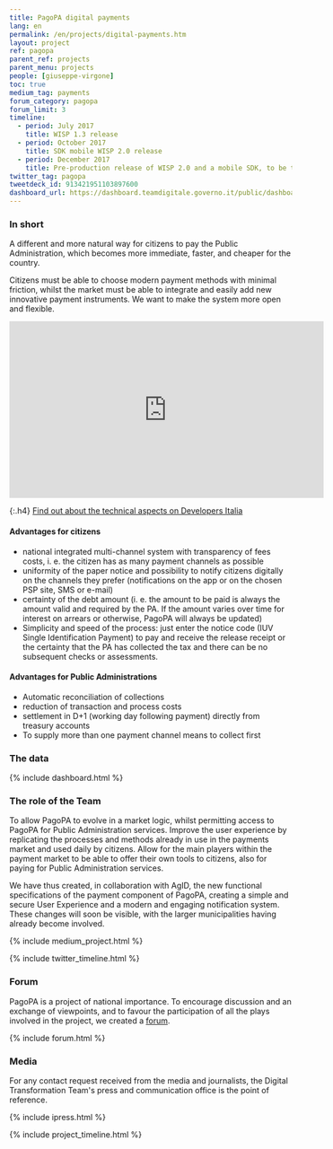 ```yaml
---
title: PagoPA digital payments
lang: en
permalink: /en/projects/digital-payments.htm
layout: project
ref: pagopa
parent_ref: projects
parent_menu: projects
people: [giuseppe-virgone]
toc: true
medium_tag: payments
forum_category: pagopa
forum_limit: 3
timeline:
  - period: July 2017
    title: WISP 1.3 release
  - period: October 2017
    title: SDK mobile WISP 2.0 release
  - period: December 2017
    title: Pre-production release of WISP 2.0 and a mobile SDK, to be tested by Public Administrations
twitter_tag: pagopa
tweetdeck_id: 913421951103897600
dashboard_url: https://dashboard.teamdigitale.governo.it/public/dashboard/d88a8ece-75ed-4668-ab8c-3a6c8693b4af
---
```


### In short

A different and more natural way for citizens to pay the Public Administration, which becomes more immediate, faster, and cheaper for the country.

Citizens must be able to choose modern payment methods with minimal friction, whilst the market must be able to integrate and easily add new innovative payment instruments. We want to make the system more open and flexible.

<div class="videoWrapper">
<iframe width="560" height="315" src="https://www.youtube.com/embed/RHOAu5GwKnE" frameborder="0" allow="autoplay; encrypted-media" allowfullscreen></iframe>
</div>

{:.h4}
[Find out about the technical aspects on Developers Italia](https://developers.italia.it/it/pagopa/)

#### Advantages for citizens

- national integrated multi-channel system with transparency of fees costs, i. e. the citizen has as many payment channels as possible
- uniformity of the paper notice and possibility to notify citizens digitally on the channels they prefer (notifications on the app or on the chosen PSP site, SMS or e-mail)
- certainty of the debt amount (i. e. the amount to be paid is always the amount valid and required by the PA. If the amount varies over time for interest on arrears or otherwise, PagoPA will always be updated)
- Simplicity and speed of the process: just enter the notice code (IUV Single Identification Payment) to pay and receive the release receipt or the certainty that the PA has collected the tax and there can be no subsequent checks or assessments.

#### Advantages for Public Administrations

- Automatic reconciliation of collections
- reduction of transaction and process costs
- settlement in D+1 (working day following payment) directly from treasury accounts
- To supply more than one payment channel means to collect first

### The data

{% include dashboard.html %}

### The role of the Team

To allow PagoPA to evolve in a market logic, whilst permitting access to PagoPA for Public Administration services.
Improve the user experience by replicating the processes and methods already in use in the payments market and used daily by citizens.
Allow for the main players within the payment market to be able to offer their own tools to citizens, also for paying for Public Administration services.

We have thus created, in collaboration with AgID, the new functional specifications of the payment component of PagoPA, creating a simple and secure User Experience and a modern and engaging notification system.
These changes will soon be visible, with the larger municipalities having already become involved.


{% include medium_project.html %}


{% include twitter_timeline.html %}

### Forum
PagoPA is a project of national importance. To encourage discussion and an exchange of viewpoints, and to favour the participation of all the plays involved in the project, we created a [forum](https://forum.italia.it/c/pagopa).

{% include forum.html %}

### Media
For any contact request received from the media and journalists, the Digital Transformation Team's press and communication office is the point of reference.

{% include ipress.html %}
<div id="content-ipress" data-key="01e87bed-f52e-4d6d-af32-c4ea59fd300a" data-lang="en" data-size="100" data-tag="3"></div>
<script type="text/javascript" src="/js/ipress.js"></script>

{% include project_timeline.html %}
